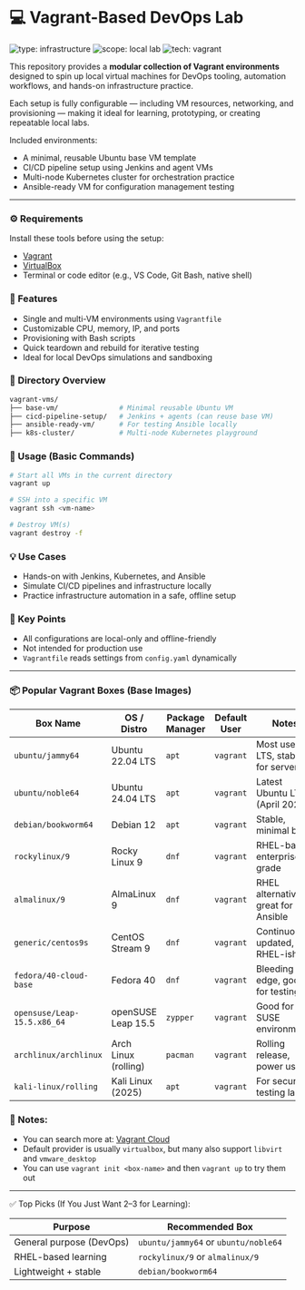 # 💻 Vagrant-Based DevOps Lab

<!-- Project Identity Badges -->
![type: infrastructure](https://img.shields.io/badge/type-devops--vm-orange?style=for-the-badge)
![scope: local lab](https://img.shields.io/badge/scope-local--lab-darkgreen?style=for-the-badge)
![tech: vagrant](https://img.shields.io/badge/tech-vagrant-steelblue?style=for-the-badge&logo=vagrant)


This repository provides a **modular collection of Vagrant environments** designed to spin up local virtual machines for DevOps tooling, automation workflows, and hands-on infrastructure practice.

Each setup is fully configurable — including VM resources, networking, and provisioning — making it ideal for learning, prototyping, or creating repeatable local labs.

Included environments:
-  A minimal, reusable Ubuntu base VM template
- CI/CD pipeline setup using Jenkins and agent VMs
- Multi-node Kubernetes cluster for orchestration practice
- Ansible-ready VM for configuration management testing

---

### ⚙️ Requirements

Install these tools before using the setup:

- [Vagrant](https://www.vagrantup.com/downloads)
- [VirtualBox](https://www.virtualbox.org/wiki/Downloads)
- Terminal or code editor (e.g., VS Code, Git Bash, native shell)


### 🔑 Features

- Single and multi-VM environments using `Vagrantfile`
- Customizable CPU, memory, IP, and ports
- Provisioning with Bash scripts
- Quick teardown and rebuild for iterative testing
- Ideal for local DevOps simulations and sandboxing


### 📁 Directory Overview

```sh
vagrant-vms/
├── base-vm/               # Minimal reusable Ubuntu VM
├── cicd-pipeline-setup/   # Jenkins + agents (can reuse base VM)
├── ansible-ready-vm/      # For testing Ansible locally
├── k8s-cluster/           # Multi-node Kubernetes playground
```


###  🚀 Usage (Basic Commands)

```sh
# Start all VMs in the current directory
vagrant up

# SSH into a specific VM
vagrant ssh <vm-name>

# Destroy VM(s)
vagrant destroy -f
```


### 💡 Use Cases

- Hands-on with Jenkins, Kubernetes, and Ansible
- Simulate CI/CD pipelines and infrastructure locally
- Practice infrastructure automation in a safe, offline setup


### 📌 Key Points

- All configurations are local-only and offline-friendly
- Not intended for production use
- `Vagrantfile` reads settings from `config.yaml` dynamically


---


### 📦 Popular Vagrant Boxes (Base Images)

| Box Name                    | OS / Distro          | Package Manager | Default User | Notes                               |
| --------------------------- | -------------------- | --------------- | ------------ | ----------------------------------- |
| `ubuntu/jammy64`            | Ubuntu 22.04 LTS     | `apt`           | `vagrant`    | Most used LTS, stable for servers   |
| `ubuntu/noble64`            | Ubuntu 24.04 LTS     | `apt`           | `vagrant`    | Latest Ubuntu LTS (April 2024)      |
| `debian/bookworm64`         | Debian 12            | `apt`           | `vagrant`    | Stable, minimal base                |
| `rockylinux/9`              | Rocky Linux 9        | `dnf`           | `vagrant`    | RHEL-based, enterprise-grade        |
| `almalinux/9`               | AlmaLinux 9          | `dnf`           | `vagrant`    | RHEL alternative, great for Ansible |
| `generic/centos9s`          | CentOS Stream 9      | `dnf`           | `vagrant`    | Continuously updated, RHEL-ish      |
| `fedora/40-cloud-base`      | Fedora 40            | `dnf`           | `vagrant`    | Bleeding edge, good for testing     |
| `opensuse/Leap-15.5.x86_64` | openSUSE Leap 15.5   | `zypper`        | `vagrant`    | Good for SUSE environments          |
| `archlinux/archlinux`       | Arch Linux (rolling) | `pacman`        | `vagrant`    | Rolling release, power users        |
| `kali-linux/rolling`        | Kali Linux (2025)    | `apt`           | `vagrant`    | For security testing labs           |


### 🧾 Notes:

- You can search more at: [Vagrant Cloud](https://portal.cloud.hashicorp.com/vagrant/discover)
- Default provider is usually `virtualbox`, but many also support `libvirt` and `vmware_desktop`
- You can use `vagrant init <box-name>` and then `vagrant up` to try them out


---

✅ Top Picks (If You Just Want 2–3 for Learning):

| Purpose                  | Recommended Box                      |
| ------------------------ | ------------------------------------ |
| General purpose (DevOps) | `ubuntu/jammy64` or `ubuntu/noble64` |
| RHEL-based learning      | `rockylinux/9` or `almalinux/9`      |
| Lightweight + stable     | `debian/bookworm64`                  |
